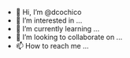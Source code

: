 - 👋 Hi, I’m @dcochico
- 👀 I’m interested in ...
- 🌱 I’m currently learning ...
- 💞️ I’m looking to collaborate on ...
- 📫 How to reach me ...

<!---
dcochico/dcochico is a ✨ special ✨ repository because its `README.md` (this file) appears on your GitHub profile.
You can click the Preview link to take a look at your changes.
--->
